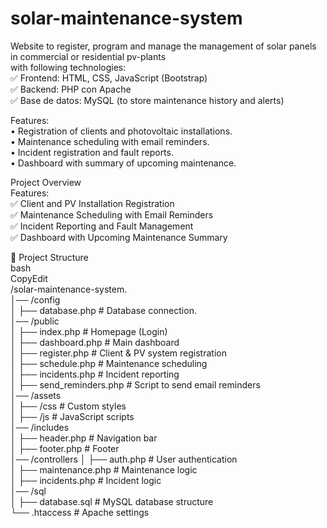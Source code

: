 # solar-maintenance-system
Website to register, program and manage the management of solar panels in commercial or residential pv-plants  
with following technologies:   
✅ Frontend: HTML, CSS, JavaScript (Bootstrap)   
✅ Backend: PHP con Apache   
✅ Base de datos: MySQL (to store maintenance history and alerts)   

Features:   
•	Registration of clients and photovoltaic installations.   
•	Maintenance scheduling with email reminders.   
•	Incident registration and fault reports.   
•	Dashboard with summary of upcoming maintenance.  

Project Overview  
Features:  
✅ Client and PV Installation Registration  
✅ Maintenance Scheduling with Email Reminders  
✅ Incident Reporting and Fault Management  
✅ Dashboard with Upcoming Maintenance Summary  

📂 Project Structure  
bash  
CopyEdit  
/solar-maintenance-system.  
│── /config  
│   ├── database.php          # Database connection.  
│── /public  
│   ├── index.php             # Homepage (Login)  
│   ├── dashboard.php         # Main dashboard  
│   ├── register.php          # Client & PV system registration  
│   ├── schedule.php          # Maintenance scheduling  
│   ├── incidents.php         # Incident reporting  
│   ├── send_reminders.php    # Script to send email reminders  
│── /assets  
│   ├── /css                  # Custom styles  
│   ├── /js                   # JavaScript scripts  
│── /includes  
│   ├── header.php            # Navigation bar  
│   ├── footer.php            # Footer  
│── /controllers
│   ├── auth.php              # User authentication  
│   ├── maintenance.php       # Maintenance logic  
│   ├── incidents.php         # Incident logic  
│── /sql  
│   ├── database.sql          # MySQL database structure  
└── .htaccess                 # Apache settings  



